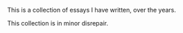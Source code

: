 This is a collection of essays I have written, over the years.

This collection is in minor disrepair.
